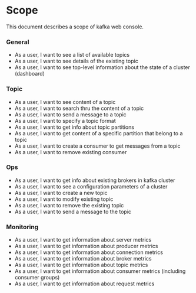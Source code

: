 # Scope

This document describes a scope of kafka web console.

### General

- As a user, I want to see a list of available topics
- As a user, I want to see details of the existing topic
- As a user, I want to see top-level information about the state of a cluster (dashboard)

### Topic
- As a user, I want to see content of a topic
- As a user, I want to search thru the content of a topic
- As a user, I want to send a message to a topic
- As a user, I want to specify a topic format
- As a user, I want to get info about topic partitions
- As a user, I want to get content of a specific partition that belong to a topic
- As a user, I want to create a consumer to get messages from a topic
- As a user, I want to remove existing consumer

### Ops
- As a user, I want to get info about existing brokers in kafka cluster
- As a user, I want to see a configuration parameters of a cluster
- As a user, I want to create a new topic
- As a user, I want to modify existing topic
- As a user, I want to remove the existing topic
- As a user, I want to send a message to the topic

### Monitoring
- As a user, I want to get information about server metrics
- As a user, I want to get information about producer metrics
- As a user, I want to get information about connection metrics
- As a user, I want to get information about broker metrics
- As a user, I want to get information about topic metrics
- As a user, I want to get information about consumer metrics (including consumer groups)
- As a user, I want to get information about request metrics
